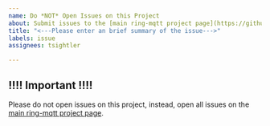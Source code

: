 ```yaml
---
name: Do *NOT* Open Issues on this Project
about: Submit issues to the [main ring-mqtt project page](https://github.com/tsightler/ring-mqtt)
title: "<---Please enter an brief summary of the issue--->"
labels: issue
assignees: tsightler

---
```


## !!!! Important !!!!
Please do not open issues on this project, instead, open all issues on the [main ring-mqtt project page](https://github.com/tsightler/ring-mqtt).
